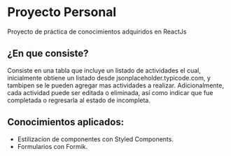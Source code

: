 # Proyecto Personal

Proyecto de práctica de conocimientos adquiridos en ReactJs

## ¿En que consiste?

Consiste en una tabla que incluye un listado de actividades el cual, inicialmente obtiene un listado desde jsonplaceholder.typicode.com, y tambipen se le pueden agregar  mas actividades a realizar. Adicionalmente, 
cada actividad puede ser editada o eliminada, así como indicar que fue completada o regresarla al estado de incompleta.

## Conocimientos aplicados:

* Estilizacion de componentes con Styled Components.
* Formularios con Formik.